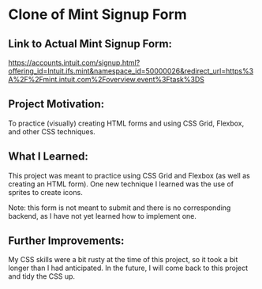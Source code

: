 # Clone of Mint Signup Form

## Link to Actual Mint Signup Form:
https://accounts.intuit.com/signup.html?offering_id=Intuit.ifs.mint&namespace_id=50000026&redirect_url=https%3A%2F%2Fmint.intuit.com%2Foverview.event%3Ftask%3DS

## Project Motivation:
To practice (visually) creating HTML forms and using CSS Grid, Flexbox, and other CSS techniques.

## What I Learned:
This project was meant to practice using CSS Grid and Flexbox (as well as creating an HTML form). One new technique I learned was the use of sprites to create icons.

Note: this form is not meant to submit and there is no corresponding backend, as I have not yet learned how to implement one.

## Further Improvements:
My CSS skills were a bit rusty at the time of this project, so it took a bit longer than I had anticipated. In the future, I will come back to this project and tidy the CSS up.